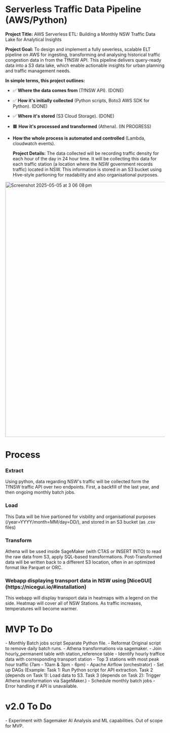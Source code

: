 # Serverless Traffic Data Pipeline (AWS/Python)
**Project Title:** AWS Serverless ETL: Building a Monthly NSW Traffic Data Lake for Analytical Insights

**Project Goal:** To design and implement a fully severless, scalable ELT pipeline on AWS for ingesting, transforming and analysing historical traffic congestion data in from the TfNSW API. This pipeline delivers query-ready data into a S3 data lake, which enable actionable insights for urban planning and traffic management needs.

**In simple terms, this project outlines:**

- ✅  **Where the data comes from** (TfNSW API). (DONE)
- ✅  **How it's initially collected** (Python scripts, Boto3 AWS SDK for Python). (DONE)
- ✅ **Where it's stored** (S3 Cloud Storage). (DONE)
- 🟧 **How it's processed and transformed** (Athena). (IN PROGRESS)
- **How the whole process is automated and controlled** (Lambda, cloudwatch events).

  **Project Details:** The data collected will be recording traffic density for each hour of the day in 24 hour time. It will be collecting this data for each traffic station (a location where the NSW government records traffic) located in NSW.
This information is stored in an S3 bucket using Hive-style partioning for readability and also organisational purposes.
<img width="807" alt="Screenshot 2025-05-05 at 3 06 08 pm" src="https://github.com/user-attachments/assets/3f55f85e-2f94-422d-bd3e-2760479f26b5" />

<h1>Process</h1>
<h3>Extract</h3>
Using python, data regarding NSW's traffic will be collected form the TfNSW traffic API over two endpoints. First, a backfill of the last year, and then ongoing monthly batch jobs.
<h3>Load</h3>
This Data will be hive partioned for visbility and organisational purposes (/year=YYYY/month=MM/day=DD/), and stored in an S3 bucket (as .csv files)
<h3>Transform</h3>
Athena will be used inside SageMaker (with CTAS or INSERT INTO) to read the raw data from S3, apply SQL-based transformations. Post-Transformed data will be written back to a different S3 location, often in an optimized format like Parquet or ORC.

<h3>Webapp displaying transport data in NSW using [NiceGUI](https://nicegui.io/#installation)</h3>
This webapp will display transport data in heatmaps with a legend on the side. Heatmap will cover all of NSW Stations. As traffic increases, temperatures will become warmer. 


<h1>MVP To Do</h1>
- Monthly Batch jobs script Separate Python file.
- Reformat Original script to remove daily batch runs.
- Athena transformations via sagemaker.
 - Join hourly_permanent table with station_reference table
 - Identify hourly traffice data with corresponding transport station
 - Top 3 stations with most peak hour traffic (7am - 10am & 3pm - 6pm)
- Apache Airflow (orchestrator)
 - Set up DAGs 
  (Example: 
  Task 1: Run Python script for API extraction. 
  Task 2 (depends on Task 1): Load data to S3. 
  Task 3 (depends on Task 2): Trigger Athena transformation via SageMaker.)
 - Schedule monthly batch jobs
 - Error handling if API is unavailable.
 

<h1>v2.0 To Do</h1>
- Experiment with Sagemaker AI Analysis and ML capabilities. Out of scope for MVP.
